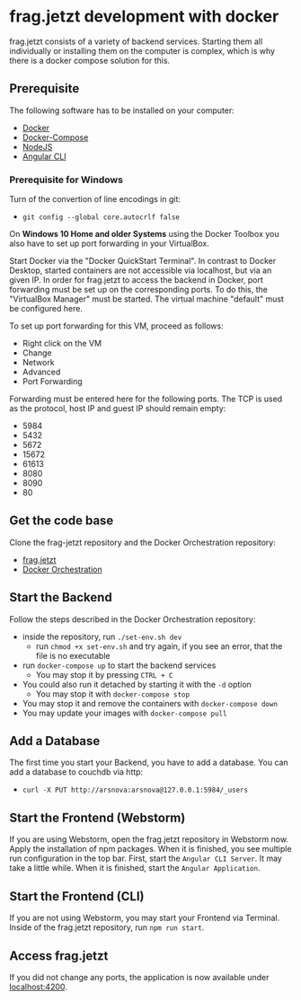 # frag.jetzt development with docker

frag.jetzt consists of a variety of backend services. Starting them all individually or installing them on the computer is complex, which is why there is a docker compose solution for this.

## Prerequisite

The following software has to be installed on your computer:
* [Docker](https://docs.docker.com/engine/install/)
* [Docker-Compose](https://docs.docker.com/compose/install/)
* [NodeJS](https://nodejs.org/)
* [Angular CLI](https://cli.angular.io/)

### Prerequisite for Windows

Turn of the convertion of line encodings in git:
* `git config --global core.autocrlf false`

On **Windows 10 Home and older Systems** using the Docker Toolbox you also have to set up port forwarding in your VirtualBox.

Start Docker via the "Docker QuickStart Terminal". In contrast to Docker Desktop, started containers are not accessible via localhost, but via an given IP. In order for frag.jetzt to access the backend in Docker, port forwarding must be set up on the corresponding ports. To do this, the "VirtualBox Manager" must be started. The virtual machine "default" must be configured here.

To set up port forwarding for this VM, proceed as follows:
* Right click on the VM
* Change
* Network
* Advanced
* Port Forwarding

Forwarding must be entered here for the following ports. The TCP is used as the protocol, host IP and guest IP should remain empty:
* 5984
* 5432
* 5672
* 15672
* 61613
* 8080
* 8090
* 80


## Get the code base

Clone the frag-jetzt repository and the Docker Orchestration repository:
* [frag.jetzt](https://git.thm.de/arsnova/frag.jetzt)
* [Docker Orchestration](https://git.thm.de/swtp-2020/docker-orchestration)

## Start the Backend

Follow the steps described in the Docker Orchestration repository:
* inside the repository, run `./set-env.sh dev`
  * run `chmod +x set-env.sh` and try again, if you see an error, that the file is no executable
* run `docker-compose up` to start the backend services
  * You may stop it by pressing `CTRL + C`
* You could also run it detached by starting it with the `-d` option
  * You may stop it with `docker-compose stop`
* You may stop it and remove the containers with `docker-compose down`
* You may update your images with `docker-compose pull`

## Add a Database

The first time you start your Backend, you have to add a database. You can add a database to couchdb via http:
* `curl -X PUT http://arsnova:arsnova@127.0.0.1:5984/_users`

## Start the Frontend (Webstorm)

If you are using Webstorm, open the frag.jetzt repository in Webstorm now. Apply the installation of npm packages. When it is finished, you see multiple run configuration in the top bar. First, start the `Angular CLI Server`. It may take a little while. When it is finished, start the `Angular Application`.

## Start the Frontend (CLI)

If you are not using Webstorm, you may start your Frontend via Terminal. Inside of the frag.jetzt repository, run `npm run start`.

## Access frag.jetzt

If you did not change any ports, the application is now available under [localhost:4200](http://localhost:4200).
